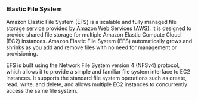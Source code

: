 ### Elastic File System

Amazon Elastic File System (EFS) is a scalable and fully managed file storage service provided by Amazon Web Services (AWS). It is designed to provide shared file storage for multiple Amazon Elastic Compute Cloud (EC2) instances. Amazon Elastic File System (EFS) automatically grows and shrinks as you add and remove files with no need for management or provisioning.

EFS is built using the Network File System version 4 (NFSv4) protocol, which allows it to provide a simple and familiar file system interface to EC2 instances. It supports the standard file system operations such as create, read, write, and delete, and allows multiple EC2 instances to concurrently access the same file system.


